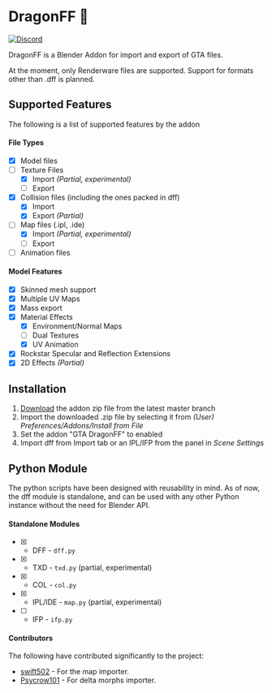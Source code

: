 # DragonFF 🐉

[![Discord](https://img.shields.io/discord/1286221154612281405.svg?label=&logo=discord&logoColor=ffffff&color=7389D8&labelColor=6A7EC2)](https://discord.gg/QxpkwNqeTr)

DragonFF is a Blender Addon for import and export of GTA files. 

At the moment, only Renderware files are supported. Support for formats other than .dff is planned. 

## Supported Features

The following is a list of supported features by the addon

#### File Types

- [X] Model files
- [ ] Texture Files
  - [X] Import *(Partial, experimental)*
  - [ ] Export
- [X] Collision files (including the ones packed in dff)
  - [X] Import
  - [X] Export *(Partial)*
- [ ] Map files (.ipl, .ide)
  - [X] Import *(Partial, experimental)*
  - [ ] Export
- [ ] Animation files

#### Model Features

- [X] Skinned mesh support
- [X] Multiple UV Maps
- [X] Mass export
- [X] Material Effects
  - [X] Environment/Normal Maps
  - [ ] Dual Textures
  - [X] UV Animation
- [X] Rockstar Specular and Reflection Extensions
- [X] 2D Effects *(Partial)*

## Installation

1. [Download](https://github.com/Parik27/DragonFF/archive/refs/heads/master.zip) the addon zip file from the latest master branch
2. Import the downloaded .zip file by selecting it from *(User) Preferences/Addons/Install from File*
3. Set the addon "GTA DragonFF" to enabled
4. Import dff from Import tab or an IPL/IFP from the panel in *Scene Settings*

## Python Module

The python scripts have been designed with reusability in mind. As of now, the dff module is standalone, and can be used with any other Python instance without the need for Blender API.

#### Standalone Modules

* [X] - DFF - `dff.py`
* [X] - TXD - `txd.py` (partial, experimental)
* [X] - COL - `col.py`
* [X] - IPL/IDE - `map.py` (partial, experimental)
* [ ] - IFP - `ifp.py`

#### Contributors

The following have contributed significantly to the project:

* [swift502](https://github.com/swift502) - For the map importer.
* [Psycrow101](https://github.com/Psycrow101) - For delta morphs importer.

